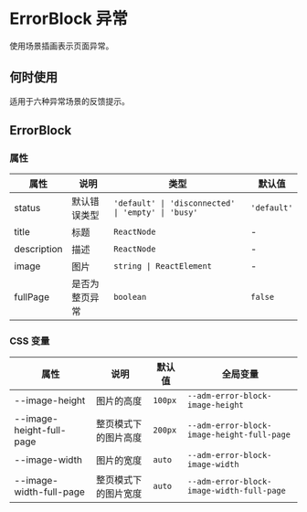 # ErrorBlock 异常

使用场景插画表示页面异常。

## 何时使用

适用于六种异常场景的反馈提示。

<code src="./demos/demo-basic.tsx"></code>

<code src="./demos/demo-full-page.tsx"></code>

<code src="./demos/demo2.tsx"></code>

## ErrorBlock

### 属性

| 属性        | 说明           | 类型                                               | 默认值      |
| ----------- | -------------- | -------------------------------------------------- | ----------- |
| status      | 默认错误类型   | `'default' \| 'disconnected' \| 'empty' \| 'busy'` | `'default'` |
| title       | 标题           | `ReactNode`                                        | -           |
| description | 描述           | `ReactNode`                                        | -           |
| image       | 图片           | `string \| ReactElement`                           | -           |
| fullPage    | 是否为整页异常 | `boolean`                                          | `false`     |

### CSS 变量

| 属性                     | 说明                 | 默认值  | 全局变量                                   |
| ------------------------ | -------------------- | ------- | ------------------------------------------ |
| --image-height           | 图片的高度           | `100px` | `--adm-error-block-image-height`           |
| --image-height-full-page | 整页模式下的图片高度 | `200px` | `--adm-error-block-image-height-full-page` |
| --image-width            | 图片的宽度           | `auto`  | `--adm-error-block-image-width`            |
| --image-width-full-page  | 整页模式下的图片宽度 | `auto`  | `--adm-error-block-image-width-full-page`  |
